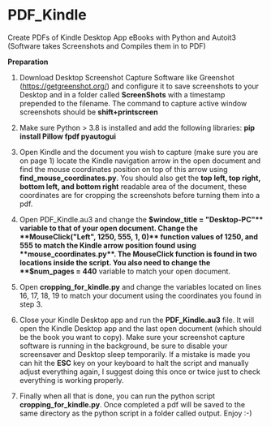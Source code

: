# PDF_Kindle
Create PDFs of Kindle Desktop App eBooks with Python and Autoit3 (Software takes Screenshots and Compiles them in to PDF)

**Preparation**

1) Download Desktop Screenshot Capture Software like Greenshot (https://getgreenshot.org/) and configure it to save screenshots to your Desktop and in a folder called **ScreenShots** with a timestamp prepended to the filename. The command to capture active window screenshots should be **shift+printscreen**

2) Make sure Python > 3.8 is installed and add the following libraries: **pip install Pillow fpdf pyautogui**

3) Open Kindle and the document you wish to capture (make sure you are on page 1) locate the Kindle navigation arrow in the open document and find the mouse coordinates position on top of this arrow using **find_mouse_coordinates.py**. You should also get the **top left, top right, bottom left, and bottom right** readable area of the document, these coordinates are for cropping the screenshots before turning them into a pdf.

4) Open PDF_Kindle.au3 and change the **$window_title = "Desktop-PC"** variable to that of your open document. Change the **MouseClick("Left", 1250, 555, 1, 0)** function values of 1250, and 555 to match the Kindle arrow position found using **mouse_coordinates.py**. The MouseClick function is found in two locations inside the script. You also need to change the **$num_pages = 440** variable to match your open document.

5) Open **cropping_for_kindle.py** and change the variables located on lines 16, 17, 18, 19 to match your document using the coordinates you found in step 3.

6) Close your Kindle Desktop app and run the **PDF_Kindle.au3** file. It will open the Kindle Desktop app and the last open document (which should be the book you want to copy). Make sure your screenshot capture software is running in the background, be sure to disable your screensaver and Desktop sleep temporarily. If a mistake is made you can hit the **ESC** key on your keyboard to halt the script and manually adjust everything again, I suggest doing this once or twice just to check everything is working properly.

7) Finally when all that is done, you can run the python script **cropping_for_kindle.py**. Once completed a pdf will be saved to the same directory as the python script in a folder called output. Enjoy :-) 
